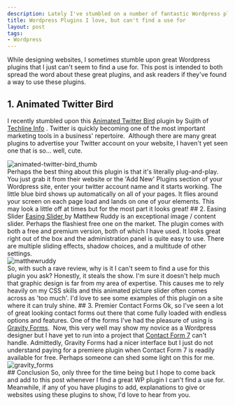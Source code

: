 ```yaml
--- 
description: Lately I've stumbled on a number of fantastic Wordpress plugins that I can't seem to find a place for. Has anyone found a great use for these plugins?
title: Wordpress Plugins I love, but can't find a use for
layout: post
tags: 
- Wordpress
---
```

While designing websites, I sometimes stumble upon great Wordpress plugins that I just can't seem to find a use for. This post is intended to both spread the word about these great plugins, and ask readers if they've found a way to use these plugins.
## 1. Animated Twitter Bird
I recently stumbled upon this <a href="http://www.techlineinfo.com/wordpress-plugin-displays-animated-twitter-bird/">Animated Twitter Bird</a> plugin by Sujith of  <a href="http://www.techlineinfo.com/">Techline Info</a> . Twitter is quickly becoming one of the most important marketing tools in a business' repertoire.  Although there are many great plugins to advertise your Twitter account on your website, I haven't yet seen one that is so... well, cute.
<div class="img-wrap"><img title="animated-twitter-bird_thumb" src="{{ site.url }}/images/animated-twitter-bird_thumb.jpg" /></div>
Perhaps the best thing about this plugin is that it's literally plug-and-play. You just grab it from their website or the 'Add New' Plugins section of your Wordpress site, enter your twitter account name and it starts working. The little blue bird shows up automatically on all of your pages. It flies around your screen on each page load and lands on one of your elements. This may look a little off at times but for the most part it looks great!
## 2. Easing Slider
<a href="http://www.easingslider.matthewruddy.com/">Easing Slider </a>by Matthew Ruddy is an exceptional image / content slider. Perhaps the flashiest free one on the market. The plugin comes with both a free and premium version, both of which I have used. It looks great right out of the box and the administration panel is quite easy to use. There are multiple sliding effects, shadow choices, and a multitude of other settings.
<div class="img-wrap"><img title="matthewruddy" src="{{ site.url }}/images/matthewruddy.jpg" /></div>
So, with such a rave review, why is it I can't seem to find a use for this plugin you ask? Honestly, it steals the show. I'm sure it doesn't help much that graphic design is far from my area of expertise. This causes me to rely heavily on my CSS skills and this animated picture slider often comes across as 'too much'. I'd love to see some examples of this plugin on a site where it can truly shine.
## 3. Premier Contact Forms
Ok, so I've seen a lot of great looking contact forms out there that come fully loaded with endless options and features. One of the forms I've had the pleasure of using is <a href="http://www.gravityforms.com/">Gravity Forms</a>.  Now, this very well may show my novice as a Wordpress designer but I have yet to run into a project that <a href="http://contactform7.com/">Contact Form 7</a> can't handle. Admittedly, Gravity Forms had a nicer interface but I just do not understand paying for a premiere plugin when Contact Form 7 is readily available for free. Perhaps someone can shed some light on this for me.
<div class="img-wrap"><img title="gravity_forms" src="{{ site.url }}/images/gravity_forms.jpg" /></div>
## Conclusion
So, only three for the time being but I hope to come back and add to this post whenever I find a great WP plugin I can't find a use for.  Meanwhile, if any of you have plugins to add, explanations to give or websites using these plugins to show, I'd love to hear from you.
